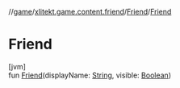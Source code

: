 //[game](../../../index.md)/[xlitekt.game.content.friend](../index.md)/[Friend](index.md)/[Friend](-friend.md)

# Friend

[jvm]\
fun [Friend](-friend.md)(displayName: [String](https://kotlinlang.org/api/latest/jvm/stdlib/kotlin/-string/index.html), visible: [Boolean](https://kotlinlang.org/api/latest/jvm/stdlib/kotlin/-boolean/index.html))
